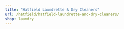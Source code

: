```yaml
---
title: "Hatfield Laundrette & Dry Cleaners"
url: /hatfield/hatfield-laundrette-and-dry-cleaners/
shop: laundry
---
```

